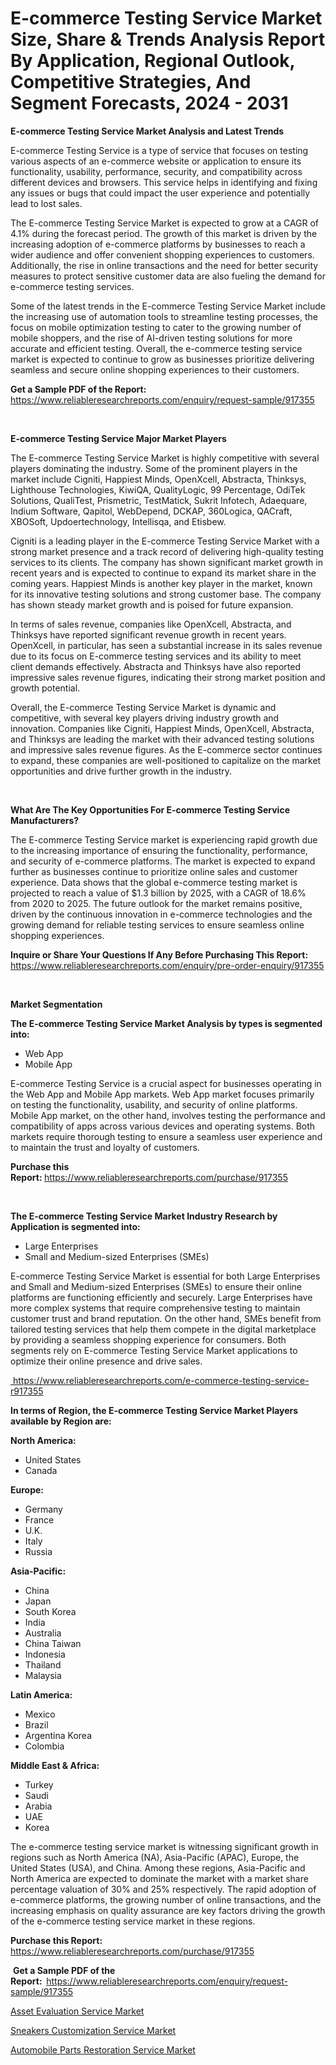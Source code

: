 <p><h1>E-commerce Testing Service Market Size, Share & Trends Analysis Report By Application, Regional Outlook, Competitive Strategies, And Segment Forecasts, 2024 - 2031</h1></p><p><strong>E-commerce Testing Service Market Analysis and Latest Trends</strong></p>
<p><p>E-commerce Testing Service is a type of service that focuses on testing various aspects of an e-commerce website or application to ensure its functionality, usability, performance, security, and compatibility across different devices and browsers. This service helps in identifying and fixing any issues or bugs that could impact the user experience and potentially lead to lost sales.</p><p>The E-commerce Testing Service Market is expected to grow at a CAGR of 4.1% during the forecast period. The growth of this market is driven by the increasing adoption of e-commerce platforms by businesses to reach a wider audience and offer convenient shopping experiences to customers. Additionally, the rise in online transactions and the need for better security measures to protect sensitive customer data are also fueling the demand for e-commerce testing services.</p><p>Some of the latest trends in the E-commerce Testing Service Market include the increasing use of automation tools to streamline testing processes, the focus on mobile optimization testing to cater to the growing number of mobile shoppers, and the rise of AI-driven testing solutions for more accurate and efficient testing. Overall, the e-commerce testing service market is expected to continue to grow as businesses prioritize delivering seamless and secure online shopping experiences to their customers.</p></p>
<p><strong>Get a Sample PDF of the Report:&nbsp;</strong> <a href="https://www.reliableresearchreports.com/enquiry/request-sample/917355">https://www.reliableresearchreports.com/enquiry/request-sample/917355</a></p>
<p>&nbsp;</p>
<p><strong>E-commerce Testing Service Major Market Players</strong></p>
<p><p>The E-commerce Testing Service Market is highly competitive with several players dominating the industry. Some of the prominent players in the market include Cigniti, Happiest Minds, OpenXcell, Abstracta, Thinksys, Lighthouse Technologies, KiwiQA, QualityLogic, 99 Percentage, OdiTek Solutions, QualiTest, Prismetric, TestMatick, Sukrit Infotech, Adaequare, Indium Software, Qapitol, WebDepend, DCKAP, 360Logica, QACraft, XBOSoft, Updoertechnology, Intellisqa, and Etisbew. </p><p>Cigniti is a leading player in the E-commerce Testing Service Market with a strong market presence and a track record of delivering high-quality testing services to its clients. The company has shown significant market growth in recent years and is expected to continue to expand its market share in the coming years. Happiest Minds is another key player in the market, known for its innovative testing solutions and strong customer base. The company has shown steady market growth and is poised for future expansion.</p><p>In terms of sales revenue, companies like OpenXcell, Abstracta, and Thinksys have reported significant revenue growth in recent years. OpenXcell, in particular, has seen a substantial increase in its sales revenue due to its focus on E-commerce testing services and its ability to meet client demands effectively. Abstracta and Thinksys have also reported impressive sales revenue figures, indicating their strong market position and growth potential.</p><p>Overall, the E-commerce Testing Service Market is dynamic and competitive, with several key players driving industry growth and innovation. Companies like Cigniti, Happiest Minds, OpenXcell, Abstracta, and Thinksys are leading the market with their advanced testing solutions and impressive sales revenue figures. As the E-commerce sector continues to expand, these companies are well-positioned to capitalize on the market opportunities and drive further growth in the industry.</p></p>
<p>&nbsp;</p>
<p><strong>What Are The Key Opportunities For E-commerce Testing Service Manufacturers?</strong></p>
<p><p>The E-commerce Testing Service market is experiencing rapid growth due to the increasing importance of ensuring the functionality, performance, and security of e-commerce platforms. The market is expected to expand further as businesses continue to prioritize online sales and customer experience. Data shows that the global e-commerce testing market is projected to reach a value of $1.3 billion by 2025, with a CAGR of 18.6% from 2020 to 2025. The future outlook for the market remains positive, driven by the continuous innovation in e-commerce technologies and the growing demand for reliable testing services to ensure seamless online shopping experiences.</p></p>
<p><strong>Inquire or Share Your Questions If Any Before Purchasing This Report:</strong> <a href="https://www.reliableresearchreports.com/enquiry/pre-order-enquiry/917355">https://www.reliableresearchreports.com/enquiry/pre-order-enquiry/917355</a></p>
<p>&nbsp;</p>
<p><strong>Market Segmentation</strong></p>
<p><strong>The E-commerce Testing Service Market Analysis by types is segmented into:</strong></p>
<p><ul><li>Web App</li><li>Mobile App</li></ul></p>
<p><p>E-commerce Testing Service is a crucial aspect for businesses operating in the Web App and Mobile App markets. Web App market focuses primarily on testing the functionality, usability, and security of online platforms. Mobile App market, on the other hand, involves testing the performance and compatibility of apps across various devices and operating systems. Both markets require thorough testing to ensure a seamless user experience and to maintain the trust and loyalty of customers.</p></p>
<p><strong>Purchase this Report:&nbsp;</strong><a href="https://www.reliableresearchreports.com/purchase/917355">https://www.reliableresearchreports.com/purchase/917355</a></p>
<p>&nbsp;</p>
<p><strong>The E-commerce Testing Service Market Industry Research by Application is segmented into:</strong></p>
<p><ul><li>Large Enterprises</li><li>Small and Medium-sized Enterprises (SMEs)</li></ul></p>
<p><p>E-commerce Testing Service Market is essential for both Large Enterprises and Small and Medium-sized Enterprises (SMEs) to ensure their online platforms are functioning efficiently and securely. Large Enterprises have more complex systems that require comprehensive testing to maintain customer trust and brand reputation. On the other hand, SMEs benefit from tailored testing services that help them compete in the digital marketplace by providing a seamless shopping experience for consumers. Both segments rely on E-commerce Testing Service Market applications to optimize their online presence and drive sales.</p></p>
<p><a href="https://www.reliableresearchreports.com/e-commerce-testing-service-r917355">&nbsp;https://www.reliableresearchreports.com/e-commerce-testing-service-r917355</a></p>
<p><strong>In terms of Region, the E-commerce Testing Service Market Players available by Region are:</strong></p>
<p>
    <p> <strong> North America: </strong>
        <ul>
            <li>United States</li>
            <li>Canada</li>
        </ul>
        </p> 
    <p> <strong> Europe: </strong>
        <ul>
            <li>Germany</li>
            <li>France</li>
            <li>U.K.</li>
            <li>Italy</li>
            <li>Russia</li>
        </ul>
        </p> 
    <p> <strong> Asia-Pacific: </strong>
        <ul>
            <li>China</li>
            <li>Japan</li>
            <li>South Korea</li>
            <li>India</li>
            <li>Australia</li>
            <li>China Taiwan</li>
            <li>Indonesia</li>
            <li>Thailand</li>
            <li>Malaysia</li>
        </ul>
        </p> 
    <p> <strong> Latin America: </strong>
        <ul>
            <li>Mexico</li>
            <li>Brazil</li>
            <li>Argentina Korea</li>
            <li>Colombia</li>
        </ul>
        </p> 
    <p> <strong> Middle East & Africa: </strong>
        <ul>
            <li>Turkey</li>
            <li>Saudi</li>
            <li>Arabia</li>
            <li>UAE</li>
            <li>Korea</li>
        </ul>
    </p>
    </p>
<p><p>The e-commerce testing service market is witnessing significant growth in regions such as North America (NA), Asia-Pacific (APAC), Europe, the United States (USA), and China. Among these regions, Asia-Pacific and North America are expected to dominate the market with a market share percentage valuation of 30% and 25% respectively. The rapid adoption of e-commerce platforms, the growing number of online transactions, and the increasing emphasis on quality assurance are key factors driving the growth of the e-commerce testing service market in these regions.</p></p>
<p><strong>Purchase this Report: </strong><a href="https://www.reliableresearchreports.com/purchase/917355">https://www.reliableresearchreports.com/purchase/917355</a></p>
<p>&nbsp;<strong>Get a Sample PDF of the Report:&nbsp;&nbsp;</strong><a href="https://www.reliableresearchreports.com/enquiry/request-sample/917355">https://www.reliableresearchreports.com/enquiry/request-sample/917355</a></p>
<p><strong></strong></p>
<p><p><a href="https://github.com/nigngrjl95/Market-Research-Report-List-1/blob/main/asset-evaluation-service-market.md">Asset Evaluation Service Market</a></p><p><a href="https://github.com/ayamgoreng5458/Market-Research-Report-List-1/blob/main/sneakers-customization-service-market.md">Sneakers Customization Service Market</a></p><p><a href="https://github.com/sarohimweaach77/Market-Research-Report-List-1/blob/main/automobile-parts-restoration-service-market.md">Automobile Parts Restoration Service Market</a></p></p>